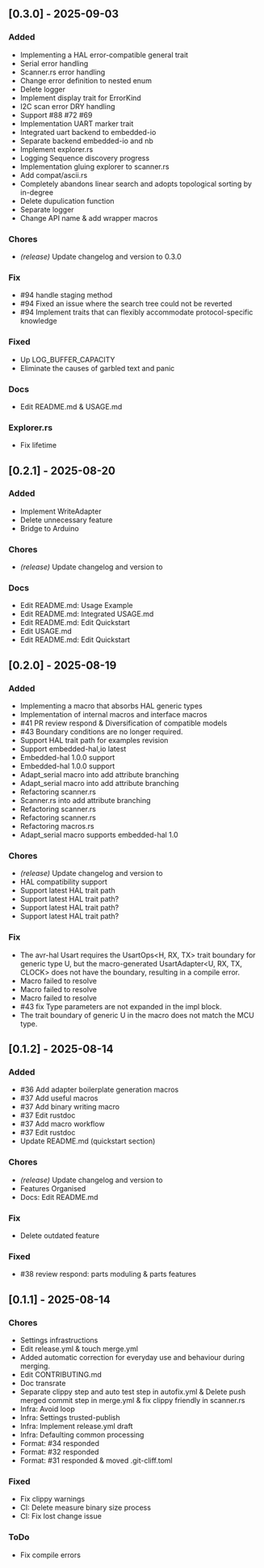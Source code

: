 ## [0.3.0] - 2025-09-03

### Added

- Implementing a HAL error-compatible general trait
- Serial error handling
- Scanner.rs error handling
- Change error definition to nested enum
- Delete logger
- Implement display trait for ErrorKind
- I2C scan error DRY handling
- Support #88 #72 #69
- Implementation UART marker trait
- Integrated uart backend to embedded-io
- Separate backend embedded-io and nb
- Implement explorer.rs
- Logging Sequence discovery progress
- Implementation gluing explorer to scanner.rs
- Add compat/ascii.rs
- Completely abandons linear search and adopts topological sorting by in-degree
- Delete dupulication function
- Separate logger
- Change API name & add wrapper macros

### Chores

- *(release)* Update changelog and version to 0.3.0

### Fix

- #94 handle staging method
- #94 Fixed an issue where the search tree could not be reverted
- #94 Implement traits that can flexibly accommodate protocol-specific knowledge

### Fixed

- Up LOG_BUFFER_CAPACITY
- Eliminate the causes of garbled text and panic

### Docs

- Edit README.md & USAGE.md

### Explorer.rs

- Fix lifetime

## [0.2.1] - 2025-08-20

### Added

- Implement WriteAdapter
- Delete unnecessary feature
- Bridge to Arduino

### Chores

- *(release)* Update changelog and version to

### Docs

- Edit README.md: Usage Example
- Edit README.md: Integrated USAGE.md
- Edit README.md: Edit Quickstart
- Edit USAGE.md
- Edit README.md: Edit Quickstart

## [0.2.0] - 2025-08-19

### Added

- Implementing a macro that absorbs HAL generic types
- Implementation of internal macros and interface macros
- #41 PR review respond & Diversification of compatible models
- #43 Boundary conditions are no longer required.
- Support HAL trait path for examples revision
- Support embedded-hal,io latest
- Embedded-hal 1.0.0 support
- Embedded-hal 1.0.0 support
- Adapt_serial macro into add attribute branching
- Adapt_serial macro into add attribute branching
- Refactoring scanner.rs
- Scanner.rs into add attribute branching
- Refactoring scanner.rs
- Refactoring scanner.rs
- Refactoring macros.rs
- Adapt_serial macro supports embedded-hal 1.0

### Chores

- *(release)* Update changelog and version to
- HAL compatibility support
- Support latest HAL trait path
- Support latest HAL trait path?
- Support latest HAL trait path?
- Support latest HAL trait path?

### Fix

- The avr-hal Usart requires the UsartOps<H, RX, TX> trait boundary for generic type U, but the macro-generated UsartAdapter<U, RX, TX, CLOCK> does not have the boundary, resulting in a compile error.
- Macro failed to resolve
- Macro failed to resolve
- Macro failed to resolve
- #43 fix Type parameters are not expanded in the impl block.
- The trait boundary of generic U in the macro does not match the MCU type.

## [0.1.2] - 2025-08-14

### Added

- #36 Add adapter boilerplate generation macros
- #37 Add useful macros
- #37 Add binary writing macro
- #37 Edit rustdoc
- #37 Add macro workflow
- #37 Edit rustdoc
- Update README.md (quickstart section)

### Chores

- *(release)* Update changelog and version to
- Features Organised
- Docs: Edit README.md

### Fix

- Delete outdated feature

### Fixed

- #38 review respond: parts moduling & parts features
## [0.1.1] - 2025-08-14

### Chores

- Settings infrastructions
- Edit release.yml & touch merge.yml
- Added automatic correction for everyday use and behaviour during merging.
- Edit CONTRIBUTING.md
- Doc transrate
- Separate clippy step and auto test step in autofix.yml & Delete push merged commit step in merge.yml & fix clippy friendly in scanner.rs
- Infra: Avoid loop
- Infra: Settings trusted-publish
- Infra: Implement release.yml draft
- Infra: Defaulting common processing
- Format: #34 responded
- Format: #32 responded
- Format: #31 responded & moved .git-cliff.toml

### Fixed

- Fix clippy warnings
- CI: Delete measure binary size process
- CI: Fix lost change issue

### ToDo

- Fix compile errors
